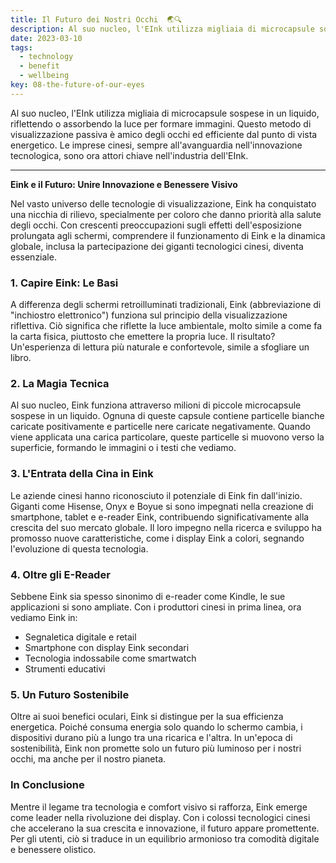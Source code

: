 ```yaml
---
title: Il Futuro dei Nostri Occhi  🌏🔍
description: Al suo nucleo, l'EInk utilizza migliaia di microcapsule sospese in un liquido, riflettendo o assorbendo la luce per formare immagini. Questo metodo di visualizzazione passiva è amico degli occhi ed efficiente dal punto di vista energetico. Le imprese cinesi, sempre all'avanguardia nell'innovazione tecnologica, sono ora attori chiave nell'industria dell'EInk.
date: 2023-03-10
tags:
  - technology
  - benefit
  - wellbeing
key: 08-the-future-of-our-eyes
---
```

Al suo nucleo, l'EInk utilizza migliaia di microcapsule sospese in un liquido, riflettendo o assorbendo la luce per formare immagini. Questo metodo di visualizzazione passiva è amico degli occhi ed efficiente dal punto di vista energetico. Le imprese cinesi, sempre all'avanguardia nell'innovazione tecnologica, sono ora attori chiave nell'industria dell'EInk.

---

**Eink e il Futuro: Unire Innovazione e Benessere Visivo**

Nel vasto universo delle tecnologie di visualizzazione, Eink ha conquistato una nicchia di rilievo, specialmente per coloro che danno priorità alla salute degli occhi. Con crescenti preoccupazioni sugli effetti dell'esposizione prolungata agli schermi, comprendere il funzionamento di Eink e la dinamica globale, inclusa la partecipazione dei giganti tecnologici cinesi, diventa essenziale.

### 1. **Capire Eink: Le Basi**

A differenza degli schermi retroilluminati tradizionali, Eink (abbreviazione di "inchiostro elettronico") funziona sul principio della visualizzazione riflettiva. Ciò significa che riflette la luce ambientale, molto simile a come fa la carta fisica, piuttosto che emettere la propria luce. Il risultato? Un'esperienza di lettura più naturale e confortevole, simile a sfogliare un libro.

### 2. **La Magia Tecnica**

Al suo nucleo, Eink funziona attraverso milioni di piccole microcapsule sospese in un liquido. Ognuna di queste capsule contiene particelle bianche caricate positivamente e particelle nere caricate negativamente. Quando viene applicata una carica particolare, queste particelle si muovono verso la superficie, formando le immagini o i testi che vediamo.

### 3. **L'Entrata della Cina in Eink**

Le aziende cinesi hanno riconosciuto il potenziale di Eink fin dall'inizio. Giganti come Hisense, Onyx e Boyue si sono impegnati nella creazione di smartphone, tablet e e-reader Eink, contribuendo significativamente alla crescita del suo mercato globale. Il loro impegno nella ricerca e sviluppo ha promosso nuove caratteristiche, come i display Eink a colori, segnando l'evoluzione di questa tecnologia.

### 4. **Oltre gli E-Reader**

Sebbene Eink sia spesso sinonimo di e-reader come Kindle, le sue applicazioni si sono ampliate. Con i produttori cinesi in prima linea, ora vediamo Eink in:
- Segnaletica digitale e retail
- Smartphone con display Eink secondari
- Tecnologia indossabile come smartwatch
- Strumenti educativi

### 5. **Un Futuro Sostenibile**

Oltre ai suoi benefici oculari, Eink si distingue per la sua efficienza energetica. Poiché consuma energia solo quando lo schermo cambia, i dispositivi durano più a lungo tra una ricarica e l'altra. In un'epoca di sostenibilità, Eink non promette solo un futuro più luminoso per i nostri occhi, ma anche per il nostro pianeta.

### In Conclusione

Mentre il legame tra tecnologia e comfort visivo si rafforza, Eink emerge come leader nella rivoluzione dei display. Con i colossi tecnologici cinesi che accelerano la sua crescita e innovazione, il futuro appare promettente. Per gli utenti, ciò si traduce in un equilibrio armonioso tra comodità digitale e benessere olistico.

